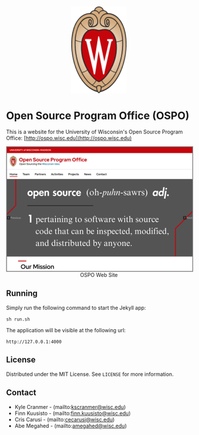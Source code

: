 <p align="center">
  <div align="center">
    <img src="./images/logos/uw-crest.svg" alt="Logo" width="150">
  </div>
</p>

# Open Source Program Office (OSPO)

This is a website for the University of Wisconsin's Open Source Program Office:
[http://ospo.wisc.edu](http://ospo.wisc.edu)

<img src="images/screen-shots/home.png" align="center" style="border:2px solid grey">
<div align="center">OSPO Web Site</div>

## Running

Simply run the following command to start the Jekyll app:

```
sh run.sh
```

The application will be visible at the following url:
```
http://127.0.0.1:4000
```

<!-- LICENSE -->
## License

Distributed under the MIT License. See `LICENSE` for more information.

<!-- CONTACT -->
## Contact

- Kyle Cranmer - (mailto:kscranmer@wisc.edu)
- Finn Kuusisto - (mailto:finn.kuusisto@wisc.edu)
- Cris Carusi - (mailto:cecarusi@wisc.edu)
- Abe Megahed - (mailto:amegahed@wisc.edu)